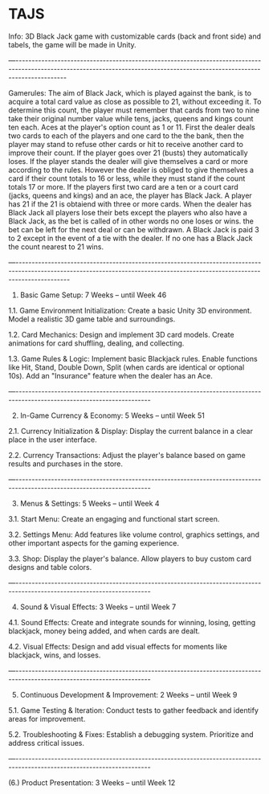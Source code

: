 # TAJS

Info:
3D Black Jack game with customizable cards (back and front side) and tabels, the game will be made in Unity.

—----------------------------------------------------------------------------------------------------------------------------------------------------------------------------

Gamerules:
The aim of Black Jack, which is played against the bank, is to acquire a total card value as close as possible to 21, without exceeding it. 
To determine this count, the player must remember that cards from two to nine take their original number value while tens, jacks, queens and kings count ten each.
Aces at the player's option count as 1 or 11. First the dealer deals two cards to each of the players and one card to the the bank, then the player may stand to refuse 
other cards or hit to receive another card to improve their count. If the player goes over 21 (busts) they automatically loses. If the player stands the
dealer will give themselves a card or more according to the rules. However the dealer is obliged to give themselves a card if their count totals to 16 or less, 
while they must stand if the count totals 17 or more. If the players first two card are a ten or a court card (jacks, queens and kings) and an ace,
the player has Black Jack. A player has 21 if the 21 is obtaiend with three or more cards. When the dealer has Black Jack all players lose their bets
except the players who also have a Black Jack, as the bet is called of in other words no one loses or wins. the bet can be left for the next deal or can be withdrawn.
A Black Jack is paid 3 to 2 except in the event of a tie with the dealer. If no one has a Black Jack the count nearest to 21 wins.

—-----------------------------------------------------------------------------------------------------------------------------------------------------------------------------

1. Basic Game Setup: 7 Weeks – until Week 46
   
1.1. Game Environment Initialization:
Create a basic Unity 3D environment.
Model a realistic 3D game table and surroundings.

1.2. Card Mechanics:
Design and implement 3D card models.
Create animations for card shuffling, dealing, and collecting.

1.3. Game Rules & Logic:
Implement basic Blackjack rules.
Enable functions like Hit, Stand, Double Down, Split (when cards are identical or optional 10s).
Add an "Insurance" feature when the dealer has an Ace.

—------------------------------------------------------------------------------------------------------------------------

2. In-Game Currency & Economy: 5 Weeks – until Week 51
   
2.1. Currency Initialization & Display:
Display the current balance in a clear place in the user interface.

2.2. Currency Transactions:
Adjust the player's balance based on game results and purchases in the store.

—------------------------------------------------------------------------------------------------------------------------

3. Menus & Settings: 5 Weeks – until Week 4
   
3.1. Start Menu:
Create an engaging and functional start screen.

3.2. Settings Menu:
Add features like volume control, graphics settings, and other important aspects for the gaming experience.

3.3. Shop:
Display the player's balance.
Allow players to buy custom card designs and table colors.

—------------------------------------------------------------------------------------------------------------------------

4. Sound & Visual Effects: 3 Weeks – until Week 7

4.1. Sound Effects:
Create and integrate sounds for winning, losing, getting blackjack, money being added, and when cards are dealt.

4.2. Visual Effects:
Design and add visual effects for moments like blackjack, wins, and losses.

—------------------------------------------------------------------------------------------------------------------------

5. Continuous Development & Improvement: 2 Weeks – until Week 9
   
5.1. Game Testing & Iteration:
Conduct tests to gather feedback and identify areas for improvement.

5.2. Troubleshooting & Fixes:
Establish a debugging system.
Prioritize and address critical issues.

—------------------------------------------------------------------------------------------------------------------------

(6.) Product Presentation: 3 Weeks – until Week 12
